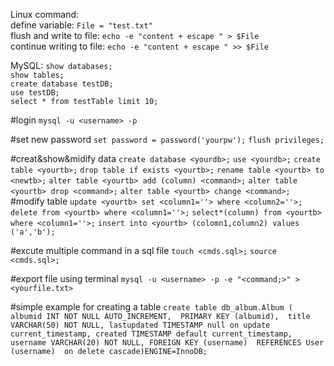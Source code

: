 Linux command:  
    define variable: `File = "test.txt"`  
    flush and write to file: `echo -e "content + escape " > $File`   
    continue writing to file: `echo -e "content + escape " >> $File`  

MySQL: 
`show databases;`  
`show tables;`  
`create database testDB;`  
`use testDB;`  
`select * from testTable limit 10;`  

#login
`mysql -u <username> -p`

#set new password
`set password = password('yourpw');`
`flush privileges;`

#creat&show&midify data
`create database <yourdb>;`
`use <yourdb>;`
`create table <yourtb>;`
`drop table if exists <yourtb>;`
`rename table <yourtb> to <newtb>;`
`alter table <yourtb> add (column) <command>;`
`alter table <yourtb> drop <command>;`
`alter table <yourtb> change <command>;`
#modify table
`update <yourtb> set <column1=''> where <column2=''>;`
`delete from <yourtb> where <column1=''>;`
`select*(column) from <yourtb> where <column1=''>;`
`insert into <yourtb> (colomn1,column2) values ('a','b');`



#excute multiple command in a sql file
`touch <cmds.sql>;`
`source <cmds.sql>;`

#export file using terminal
`mysql -u <username> -p -e "<command;>" > <yourfile.txt>`

#simple example for creating a table
`create table db_album.Album ( 
albumid INT NOT NULL AUTO_INCREMENT, 
PRIMARY KEY (albumid), 
title VARCHAR(50) NOT NULL,
lastupdated TIMESTAMP null on update current_timestamp,
created TIMESTAMP default current_timestamp,
username VARCHAR(20) NOT NULL,
FOREIGN KEY (username) 
REFERENCES User (username) 
on delete cascade)ENGINE=InnoDB;`

